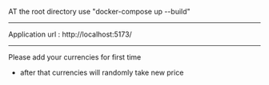 AT the root directory use "docker-compose up --build"
*****
Application url :  http://localhost:5173/
*****
Please add your currencies for first time
- after that currencies will randomly take new price  
